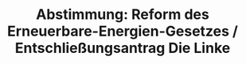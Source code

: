 ---
abstimmung:
  abstimmung: 4
  bundestagssitzung: 44
  legislaturperiode: 18
categories:
- Energie
- Wirtschaft
data:
- title: Abstimmungsergebnis 20140627_4-data.pdf
  url: /res/abstimmungsliste/20140627_4-data.pdf
- title: Abstimmungsergebnis 20140627_4_xls-data.csv
  url: /res/abstimmungsliste/analyses/20140627_4_xls-data.csv
documents:
- local: /res/abstimmungsdaten/018-044-04/1801304.pdf
  title: Drucksache 18/01304.pdf
  url: http://dip21.bundestag.de/dip21/btd/18/013/1801304.pdf
- local: /res/abstimmungsdaten/018-044-04/1801573.pdf
  title: Drucksache 18/01573.pdf
  url: http://dip21.bundestag.de/dip21/btd/18/015/1801573.pdf
- local: /res/abstimmungsdaten/018-044-04/1801891.pdf
  title: Drucksache 18/01891.pdf
  url: http://dip21.bundestag.de/dip21/btd/18/018/1801891.pdf
- local: /res/abstimmungsdaten/018-044-04/1801901.pdf
  title: Drucksache 18/01901.pdf
  url: http://dip21.bundestag.de/dip21/btd/18/019/1801901.pdf
ergebnis:
  cdu/csu:
    enthaltung: 0
    gesamt: 311
    ja: 0
    nein: 288
    nichtabgegeben: 23
    ungueltig: 0
  die.linke:
    enthaltung: 0
    gesamt: 64
    ja: 51
    nein: 0
    nichtabgegeben: 13
    ungueltig: 0
  file: 20140627_4_xls-data.csv
  gruenen:
    enthaltung: 0
    gesamt: 63
    ja: 57
    nein: 0
    nichtabgegeben: 6
    ungueltig: 0
  spd:
    enthaltung: 1
    gesamt: 193
    ja: 1
    nein: 177
    nichtabgegeben: 14
    ungueltig: 0
layout: abstimmung
links:
- title: https://www.bundestag.de/parlament/plenum/abstimmung/abstimmung?id=286
  url: https://www.bundestag.de/parlament/plenum/abstimmung/abstimmung?id=286
- title: http://www.abgeordnetenwatch.de/novelle_des_eeg-1105-629.html
  url: http://www.abgeordnetenwatch.de/novelle_des_eeg-1105-629.html
preview: "Deutscher Bundestag\n\n44. Sitzung des Deutschen Bundestages\nam Freitag,\
  \ 27.Juni 2014\nEndg\xFCltiges Ergebnis der Namentlichen Abstimmung Nr. 4\n\nEntschlie\xDF\
  ungsantrag der Abgeordneten Caren Lay, Eva Bulling-Schr\xF6ter, Dr. Dietmar\nBartsch,\
  \ weiterer Abgeordneter und der Fraktion DIE LINKE.\nzu der dritten Beratung des\
  \ Gesetzentwurfs der Bundesregierung\nEntwurf eines Gesetzes zur grundlegenden Reform\
  \ des Erneuerbare-Energien-Gesetzes und\nzur \xC4nderung weiterer Bestimmungen des\
  \ Energiewirtschaftsrechts\n- Drucksachen 18/1304, 18/1573, 18/1891 und 18/1901\
  \ -\n\nAbgegebene Stimmen insgesamt:\n\n575\n56\n\nNicht abgegebene Stimmen:\nJa-Stimmen:\n\
  \n109\n\nNein-Stimmen:\n\n465\n\nEnthaltungen:\n\n1\n\nUng\xFCltige:\n\n0\n\nBerlin,\
  \ den 27.06.2014\n\nBeginn: 10:58\nEnde: 11:01\n"
tags:
- Erneuerbare-Energien
- Nachhaltigkeit
- Umwelt
title: "Abstimmung: Reform des Erneuerbare-Energien-Gesetzes / Entschlie\xDFungsantrag\
  \ Die Linke"
---